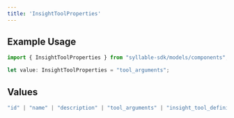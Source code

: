```yaml
---
title: 'InsightToolProperties'
---
```


## Example Usage

```typescript
import { InsightToolProperties } from "syllable-sdk/models/components";

let value: InsightToolProperties = "tool_arguments";
```

## Values

```typescript
"id" | "name" | "description" | "tool_arguments" | "insight_tool_definition_id" | "updated_at"
```